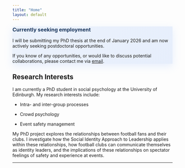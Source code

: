 ```yaml
---
title: "Home"
layout: default
---
```


<div class="highlight-box" style="background: linear-gradient(135deg, rgba(138, 180, 248, 0.15), rgba(99, 152, 242, 0.15)); border-left-color: #8ab4f8; box-shadow: 0 8px 25px rgba(138, 180, 248, 0.2);">
  <h3 style="color: #1a365d; margin-top: 0;">Currently seeking employment</h3>
  <p>I will be submitting my PhD thesis at the end of January 2026 and am now actively seeking postdoctoral opportunities.</p>
  <p>If you know of any opportunities, or would like to discuss potential collaborations, please contact me via <a href="mailto:kayleigh.smith@ed.ac.uk">email</a>.</p>
</div>

## Research Interests

I am currently a PhD student in social psychology at the University of Edinburgh. My research interests include:

-   Intra- and inter-group processes

-   Crowd psychology

-   Event safety management

My PhD project explores the relationships between football fans and their clubs. I investigate how the Social Identity Approach to Leadership applies within these relationships, how football clubs can communicate themselves as identity leaders, and the implications of these relationships on spectator feelings of safety and experience at events.

------------------------------------------------------------------------
